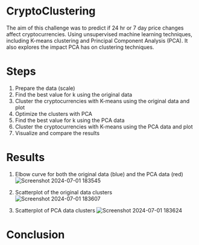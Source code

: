 # CryptoClustering
The aim of this challenge was to predict if 24 hr or 7 day price changes affect cryptocurrencies. Using unsupervised machine learning techniques, including K-means clustering and Principal Component Analysis (PCA). It also explores the impact PCA has on clustering techniques.

# Steps
1. Prepare the data (scale)
2. Find the best value for k using the original data
3. Cluster the cryptocurrencies with K-means using the original data and plot
4. Optimize the clusters with PCA
5. Find the best value for k using the PCA data
6. Cluster the cryptocurrencies with K-means using the PCA data and plot
7. Visualize and compare the results

# Results
1. Elbow curve for both the original data (blue) and the PCA data (red)
![Screenshot 2024-07-01 183545](https://github.com/nikimhenderson/CryptoClustering/assets/158214783/7bbe574a-a34e-444c-a826-94dea3a7f013)

2. Scatterplot of the original data clusters
![Screenshot 2024-07-01 183607](https://github.com/nikimhenderson/CryptoClustering/assets/158214783/8dacecc6-c721-4073-b06a-2db9fc78d439)

3. Scatterplot of PCA data clusters
![Screenshot 2024-07-01 183624](https://github.com/nikimhenderson/CryptoClustering/assets/158214783/8c5d6cf4-711e-415b-8347-91319ca31dfc)

# Conclusion
